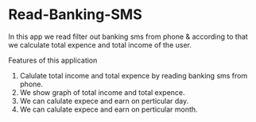 # Read-Banking-SMS
In this app we read filter out banking sms from phone &amp; according to that we calculate total expence and total income of the user.

Features of this application
1) Calulate total income and total expence by reading banking sms from phone.
2) We show graph of total income and total expence.
3) We can calulate expece and earn on perticular day.
4) We can calulate expece and earn on perticular month.

